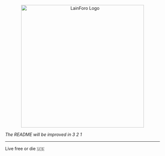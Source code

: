 <p align="center"><a href="https://github.com/lainforo/lainforo" target="_blank"><img src="https://camo.githubusercontent.com/9ab5b8010f082c3ea8e0353a86faeaa34dcfa3d9097c78f168e0951ba0d937d0/68747470733a2f2f636f6465626572672e6f72672f6c61696e666f726f2f6f6c6476657273696f6e2f6d656469612f6272616e63682f6d61737465722f6272616e64696e672f66756c6c5f6c6f676f2e706e67" width="400" alt="LainForo Logo"></a></p>

_The README will be improved in 3 2 1_

<hr>
Live free or die 🇺🇸